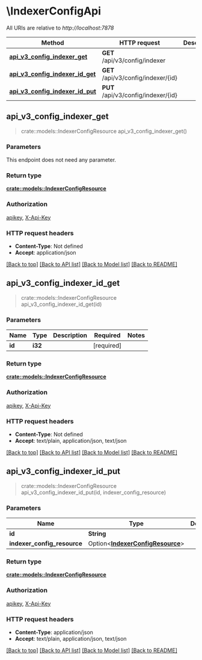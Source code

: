 # \IndexerConfigApi

All URIs are relative to *http://localhost:7878*

Method | HTTP request | Description
------------- | ------------- | -------------
[**api_v3_config_indexer_get**](IndexerConfigApi.md#api_v3_config_indexer_get) | **GET** /api/v3/config/indexer | 
[**api_v3_config_indexer_id_get**](IndexerConfigApi.md#api_v3_config_indexer_id_get) | **GET** /api/v3/config/indexer/{id} | 
[**api_v3_config_indexer_id_put**](IndexerConfigApi.md#api_v3_config_indexer_id_put) | **PUT** /api/v3/config/indexer/{id} | 



## api_v3_config_indexer_get

> crate::models::IndexerConfigResource api_v3_config_indexer_get()


### Parameters

This endpoint does not need any parameter.

### Return type

[**crate::models::IndexerConfigResource**](IndexerConfigResource.md)

### Authorization

[apikey](../README.md#apikey), [X-Api-Key](../README.md#X-Api-Key)

### HTTP request headers

- **Content-Type**: Not defined
- **Accept**: application/json

[[Back to top]](#) [[Back to API list]](../README.md#documentation-for-api-endpoints) [[Back to Model list]](../README.md#documentation-for-models) [[Back to README]](../README.md)


## api_v3_config_indexer_id_get

> crate::models::IndexerConfigResource api_v3_config_indexer_id_get(id)


### Parameters


Name | Type | Description  | Required | Notes
------------- | ------------- | ------------- | ------------- | -------------
**id** | **i32** |  | [required] |

### Return type

[**crate::models::IndexerConfigResource**](IndexerConfigResource.md)

### Authorization

[apikey](../README.md#apikey), [X-Api-Key](../README.md#X-Api-Key)

### HTTP request headers

- **Content-Type**: Not defined
- **Accept**: text/plain, application/json, text/json

[[Back to top]](#) [[Back to API list]](../README.md#documentation-for-api-endpoints) [[Back to Model list]](../README.md#documentation-for-models) [[Back to README]](../README.md)


## api_v3_config_indexer_id_put

> crate::models::IndexerConfigResource api_v3_config_indexer_id_put(id, indexer_config_resource)


### Parameters


Name | Type | Description  | Required | Notes
------------- | ------------- | ------------- | ------------- | -------------
**id** | **String** |  | [required] |
**indexer_config_resource** | Option<[**IndexerConfigResource**](IndexerConfigResource.md)> |  |  |

### Return type

[**crate::models::IndexerConfigResource**](IndexerConfigResource.md)

### Authorization

[apikey](../README.md#apikey), [X-Api-Key](../README.md#X-Api-Key)

### HTTP request headers

- **Content-Type**: application/json
- **Accept**: text/plain, application/json, text/json

[[Back to top]](#) [[Back to API list]](../README.md#documentation-for-api-endpoints) [[Back to Model list]](../README.md#documentation-for-models) [[Back to README]](../README.md)

